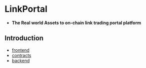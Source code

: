 # LinkPortal

- **The Real world Assets to on-chain link trading portal platform**

## Introduction

- [frontend](./frontend/README.md)
- [contracts](./contracts/README.md)
- [backend](../../../linkportal-backend/blob/main/README.md)
